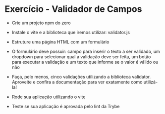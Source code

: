 # Exercício - Validador de Campos

* Crie um projeto npm do zero

* Instale o vite e a biblioteca que iremos utilizar: validator.js

* Estruture uma página HTML com um formulário

* O formulário deve possuir: campo para inserir o texto a ser validado, um dropdown para selecionar qual a validação deve ser feita, um botão para executar a validação e um texto que informe se o valor é válido ou não

* Faça, pelo menos, cinco validações utilizando a biblioteca validator. Aproveite e confira a documentação para ver exatamente como utilizá-la!

* Rode sua aplicação utilizando o vite

* Teste se sua aplicação é aprovada pelo lint da Trybe
